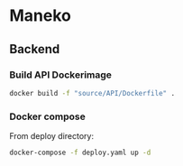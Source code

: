 # Maneko

## Backend 

### Build API Dockerimage 

```bash
docker build -f "source/API/Dockerfile" .
```

### Docker compose 

From deploy directory:
```bash
docker-compose -f deploy.yaml up -d
```
